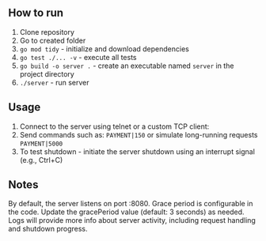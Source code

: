 ## How to run
1. Clone repository
2. Go to created folder
3. `go mod tidy` - initialize and download dependencies
4. `go test ./... -v` - execute all tests  
5. `go build -o server .` - create an executable named `server` in the project directory
6. `./server` - run server

## Usage
1. Connect to the server using telnet or a custom TCP client:
2. Send commands such as: `PAYMENT|150` or simulate long-running requests `PAYMENT|5000`
3. To test shutdown - initiate the server shutdown using an interrupt signal (e.g., Ctrl+C)


## Notes
By default, the server listens on port :8080.
Grace period is configurable in the code. Update the gracePeriod value (default: 3 seconds) as needed.
Logs will provide more info about server activity, including request handling and shutdown progress.
